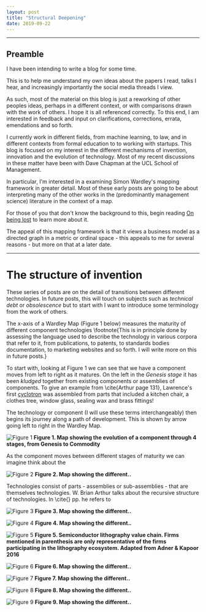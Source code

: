 ```yaml
---
layout: post
title: "Structural Deepening"
date: 2019-09-22
---
```


***

## Preamble

I have been intending to write a blog for some time.

This is to help me understand my own ideas about the papers I read, talks I hear, and increasingly importantly the social media threads I view. 

As such, most of the material on this blog is just a reworking of other peoples ideas, perhaps in a different context, or with comparisons drawn with the work of others. I hope it is all referenced correctly. To this end, I am interested in feedback and input on clarifications, corrections, errata, emendations and so forth. 

I currently work in different fields, from machine learning, to law, and in different contexts from formal education to to working with startups. This blog is focused on my interest in the different mechanisms of invention, innovation and the evolution of technology. Most of my recent discussions in these matter have been with Dave Chapman at the UCL School of Management.    

In particular, I'm interested in a examining Simon Wardley's mapping framework in greater detail. Most of these early posts are going to be about interpreting many of the other works in the (predominantly management science) literature in the context of a map. 

For those of you that don't know the background to this, begin reading  [On being lost](https://medium.com/wardleymaps/on-being-lost-2ef5f05eb1ec) to learn more about it. 

The appeal of this mapping framework is that it views a business model as a directed graph in a metric or ordinal space - this appeals to me for several reasons - but more on that at a later date. 

***

# The structure of invention

These series of posts are on the detail of transitions between different technologies. In future posts, this will touch on subjects such as *technical debt* or *obsolescence* but to start with I want to introduce some terminology from the work of others. 

The x-axis of a Wardley Map (Figure 1 below) measures the maturity of different component technologies \footnote{This is in principle done by assessing the language used to describe the technology in various corpora that refer to it, from publications, to patents, to standards bodies documentation, to marketing websites and so forth. I will write more on this in future posts.}

To start with, looking at Figure 1 we can see that we have a component moves from left to right as it matures. On the left in the *Genesis stage* it has been *kludged* together from existing components or assemblies of components. To give an example from \cite{Arthur page 131}, Lawrence's first [cyclotron](https://en.wikipedia.org/wiki/Cyclotron) was assembled from parts that included a kitchen chair, a clothes tree, window glass, sealing wax and brass fittings!  

The technology or component (I will use these terms interchangeably) then begins its journey along a path of development. This is shown by arrow going left to right in the Wardley Map. 

![Figure 1](/assets/0001_Structural_Deepening_Fig1.png)
**Figure 1. Map showing the evolution of a component through 4 stages, from Genesis to Commodity**

As the component moves between different stages of maturity we can imagine think about the 




![Figure 2](/assets/0001_Structural_Deepening_Fig2.png)
**Figure 2. Map showing the different..**


Technologies consist of parts - assemblies or sub-assemblies - that are themselves technologies. W. Brian Arthur talks about the recursive structure of technologies. In \cite{} pp. he refers to 

![Figure 3](/assets/0001_Structural_Deepening_Fig3.png)
**Figure 3. Map showing the different..**

![Figure 4](/assets/0001_Structural_Deepening_Fig4.png)
**Figure 4. Map showing the different..**

![Figure 5](/assets/0001_Structural_Deepening_Fig5.png)
**Figure 5. Semiconductor lithography value chain. Firms mentioned in parenthesis are only representative of the firms participating in the lithography ecosystem. Adapted from Adner & Kapoor 2016**

![Figure 6](/assets/0001_Structural_Deepening_Fig6.png)
**Figure 6. Map showing the different..**

![Figure 7](/assets/0001_Structural_Deepening_Fig7.png)
**Figure 7. Map showing the different..**

![Figure 8](/assets/0001_Structural_Deepening_Fig8.png)
**Figure 8. Map showing the different..**

![Figure 9](/assets/0001_Structural_Deepening_Fig9.png)
**Figure 9. Map showing the different..**